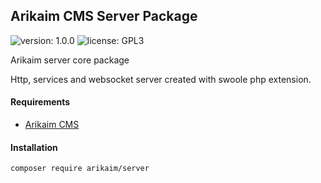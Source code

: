 ## Arikaim CMS Server Package
![version: 1.0.0](https://img.shields.io/github/release/arikaim/server.svg)
![license: GPL3](https://img.shields.io/badge/License-GPLv3-blue.svg)

Arikaim server core package

Http, services and websocket server created with swoole php extension.

#### Requirements   
  * [Arikaim CMS](https://github.com/arikaim/arikaim)

#### Installation

```sh
composer require arikaim/server
```
